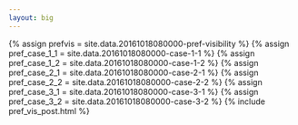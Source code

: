 ```yaml
---
layout: big
---
```

{% assign prefvis = site.data.20161018080000-pref-visibility %}
{% assign pref_case_1_1 = site.data.20161018080000-case-1-1 %}
{% assign pref_case_1_2 = site.data.20161018080000-case-1-2 %}
{% assign pref_case_2_1 = site.data.20161018080000-case-2-1 %}
{% assign pref_case_2_2 = site.data.20161018080000-case-2-2 %}
{% assign pref_case_3_1 = site.data.20161018080000-case-3-1 %}
{% assign pref_case_3_2 = site.data.20161018080000-case-3-2 %}
{% include pref_vis_post.html %}
